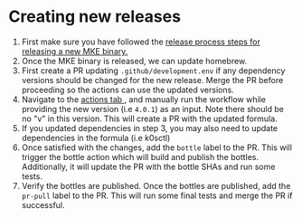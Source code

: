 # Creating new releases

1. First make sure you have followed the [release process steps for releasing a new MKE binary.](https://github.com/MirantisContainers/mke/blob/main/docs/dev/creating-a-release.md)
2. Once the MKE binary is released, we can update homebrew.
3. First create a PR updating `.github/development.env` if any dependency versions should be changed for the new release. Merge the PR before proceeding so the actions can use the updated versions.
4. Navigate to the [actions tab ](https://github.com/Mirantis/homebrew-tap/actions/workflows/update-homebrew.yml), and manually run the workflow while providing the new version (i.e `4.0.1`) as an input. Note there should be no "v" in this version. This will create a PR with the updated formula.
5. If you updated dependencies in step 3, you may also need to update dependencies in the formula (i.e k0sctl)
6. Once satisfied with the changes, add the `bottle` label to the PR. This will trigger the bottle action which will build and publish the bottles. Additionally, it will update the PR with the bottle SHAs and run some tests.
7. Verify the bottles are published. Once the bottles are published, add the `pr-pull` label to the PR. This will run some final tests and merge the PR if successful.